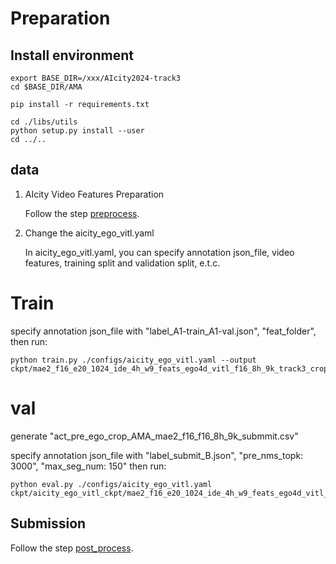 # Preparation
## Install environment
```
export BASE_DIR=/xxx/AIcity2024-track3
cd $BASE_DIR/AMA

pip install -r requirements.txt
```

```
cd ./libs/utils
python setup.py install --user
cd ../..
```

## data

1. AIcity Video Features Preparation

    Follow the step [preprocess](../docs/PREPROCESS.md).

2. Change the aicity_ego_vitl.yaml

    In aicity_ego_vitl.yaml, you can specify annotation json_file, video features, training split and validation split, e.t.c.


# Train
 specify annotation json_file with "label_A1-train_A1-val.json", "feat_folder", then run:
```
python train.py ./configs/aicity_ego_vitl.yaml --output ckpt/mae2_f16_e20_1024_ide_4h_w9_feats_ego4d_vitl_f16_8h_9k_track3_crop_A1_train_A2_val/
```

# val
generate "act_pre_ego_crop_AMA_mae2_f16_f16_8h_9k_submmit.csv"

specify annotation json_file with "label_submit_B.json", "pre_nms_topk: 3000", "max_seg_num: 150" then run:

```
python eval.py ./configs/aicity_ego_vitl.yaml ckpt/aicity_ego_vitl_ckpt/mae2_f16_e20_1024_ide_4h_w9_feats_ego4d_vitl_f16_8h_9k_track3_crop_A1_train_A2_val/
```


## Submission
Follow the step [post_process](../docs/POST_PROCESS.md).
